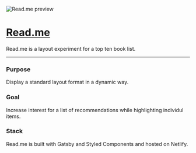 ![Read.me preview](./readme.gif)

# [Read.me](https://read-me.netlify.com/)

Read.me is a layout experiment for a top ten book list.

---
### Purpose
Display a standard layout format in a dynamic way.

### Goal 
Increase interest for a list of recommendations while highlighting individul items.

### Stack
Read.me is built with Gatsby and Styled Components and hosted on Netlify.